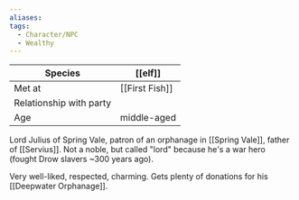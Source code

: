 ```yaml
---
aliases:
tags:
  - Character/NPC
  - Wealthy
---
```


| Species                 | [[elf]]        |
| ----------------------- | -------------- |
| Met at                  | [[First Fish]] |
| Relationship with party |                |
| Age                     | middle-aged    |

Lord Julius of Spring Vale, patron of an orphanage in [[Spring Vale]], father of [[Servius]]. Not a noble, but called "lord" because he's a war hero (fought Drow slavers ~300 years ago).

Very well-liked, respected, charming. Gets plenty of donations for his [[Deepwater Orphanage]].
